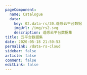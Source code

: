 ```yaml
---
pageComponent: 
  name: Catalogue
  data: 
    key: 02.data-rs/30.遥感云平台数据
    imgUrl: /img/rs2.svg
    description: 遥感云平台数据集
title: 云平台数据集
date: 2020-05-18 21:50:53
permalink: /data-rs-cloud
sidebar: false
article: false
comment: false
editLink: false
---
```

